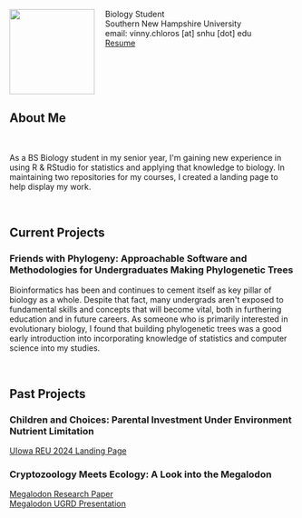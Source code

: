 <img src="SiteFiles/Peter_Griffin.png" align="left" width=150>&nbsp; &nbsp; Biology Student<br/>
&nbsp; &nbsp; Southern New Hampshire University <br/>
&nbsp; &nbsp; email: vinny.chloros [at] snhu [dot] edu<br/>
&nbsp; &nbsp; [Resume](https://vchloros.github.io/SiteFiles/Resume/VChloros_ResumeV9Lab.pdf)

<br/>
<br/>
<br/>
<br/>

## About Me

<br/>

As a BS Biology student in my senior year, I'm gaining new experience in using R & RStudio for statistics and applying that knowledge to biology. In maintaining two repositories for my courses, I created a landing page to help display my work. 

<br/>

## Current Projects

### Friends with Phylogeny: Approachable Software and Methodologies for Undergraduates Making Phylogenetic Trees

Bioinformatics has been and continues to cement itself as key pillar of biology as a whole. Despite that fact, many undergrads aren't exposed to fundamental skills and concepts that will become vital, both in furthering education and in future careers. As someone who is primarily interested in evolutionary biology, I found that building phylogenetic trees was a good early introduction into incorporating knowledge of statistics and computer science into my studies. 

<br/>

## Past Projects

### Children and Choices: Parental Investment Under Environment Nutrient Limitation

[UIowa REU 2024 Landing Page](https://www.thinglink.com/scene/1877395414039134694) <br/>

### Cryptozoology Meets Ecology: A Look into the Megalodon

[Megalodon Research Paper](https://vchloros.github.io/SiteFiles/Projects/Megalodon_PaperPDF.pdf) <br/>
[Megalodon UGRD Presentation](https://vchloros.github.io/SiteFiles/Projects/Megalodon_ResearchPresentation.pdf) 
